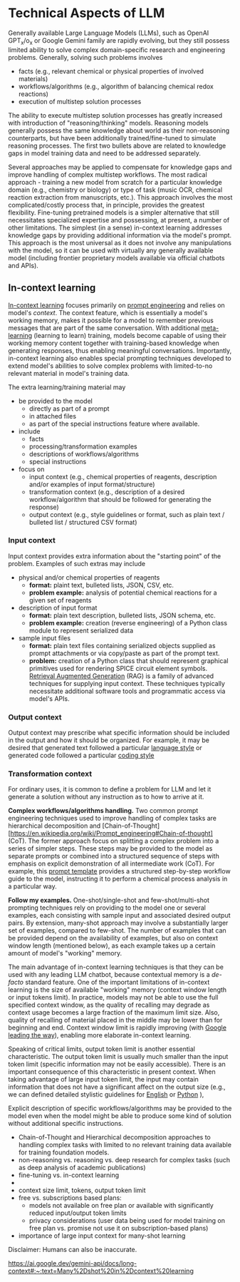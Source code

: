 # Technical Aspects of LLM

Generally available Large Language Models (LLMs), such as OpenAI $\mathrm{GPT_{x}/o_{x}}$ or Google Gemini family are rapidly evolving, but they still possess limited ability to solve complex domain-specific research and engineering problems. Generally, solving such problems involves
 - facts (e.g., relevant chemical or physical properties of involved materials)
 - workflows/algorithms (e.g., algorithm of balancing chemical redox reactions)
 - execution of multistep solution processes 

The ability to execute multistep solution processes has greatly increased with introduction of "reasoning/thinking" models. Reasoning models generally possess the same knowledge about world as their non-reasoning counterparts, but have been additionally trained/fine-tuned to simulate reasoning processes. The first two bullets above are related to knowledge gaps in model training data and need to be addressed separately.

Several approaches may be applied to compensate for knowledge gaps and improve handling of complex multistep workflows. The most radical approach - training a new model from scratch for a particular knowledge domain (e.g., chemistry or biology) or type of task (music OCR, chemical reaction extraction from manuscripts, etc.). This approach involves the most complicated/costly process that, in principle, provides the greatest flexibility. Fine-tuning pretrained models is a simpler alternative that still necessitates specialized expertise and possessing, at present, a number of other limitations. The simplest (in a sense) in-context learning addresses knowledge gaps by providing additional information via the model's prompt. This approach is the most universal as it does not involve any manipulations with the model, so it can be used with virtually any generally available model (including frontier proprietary models available via official chatbots and APIs).

## In-context learning

[In-context learning](https://en.wikipedia.org/wiki/Prompt_engineering#In-context_learning) focuses primarily on [prompt engineering](https://en.wikipedia.org/wiki/Prompt_engineering) and relies on model's *context*. The context feature, which is essentially a model's working memory, makes it possible for a model to remember previous messages that are part of the same conversation. With additional [meta-learning](https://en.wikipedia.org/wiki/Meta-learning_(computer_science)) (learning to learn) training, models become capable of using their working memory content together with training-based knowledge when generating responses, thus enabling meaningful conversations. Importantly, in-context learning also enables special prompting techniques developed to extend model's abilities to solve complex problems with limited-to-no relevant material in model's training data.

The extra learning/training material may
- be provided to the model
    - directly as part of a prompt
    - in attached files
    - as part of the special instructions feature where available.
- include
    - facts
    - processing/transformation examples
    - descriptions of workflows/algorithms
    - special instructions
- focus on
    - input context (e.g., chemical properties of reagents, description and/or examples of input format/structure)
    - transformation context (e.g., description of a desired workflow/algorithm that should be followed for generating the response)
    - output context (e.g., style guidelines or format, such as plain text / bulleted list / structured CSV format)

### Input context

Input context provides extra information about the "starting point" of the problem. Examples of such extras may include
- physical and/or chemical properties of reagents
    - **format:** plaint text, bulleted lists, JSON, CSV, etc.
    - **problem example:** analysis of potential chemical reactions for a given set of reagents
- description of input format
    - **format:** plain text description, bulleted lists, JSON schema, etc.
    - **problem example:** creation (reverse engineering) of a Python class module to represent serialized data
- sample input files
    - **format:** plain text files containing serialized objects supplied as prompt attachments or via copy/paste as part of the prompt text.
    - **problem:** creation of a Python class that should represent graphical primitives used for rendering SPICE circuit element symbols.
[Retrieval Augmented Generation](https://en.wikipedia.org/wiki/Retrieval-augmented_generation) (RAG) is a family of advanced techniques for supplying input context. These techniques typically necessitate additional software tools and programmatic access via model's APIs.

### Output context

Output context may prescribe what specific information should be included in the output and how it should be organized. For example, it may be desired that generated text followed a particular [language style](https://github.com/pchemguy/ChatGPTExploratoryPrompting/blob/main/Writing/WritingStyleGuidelines.md) or generated code followed a particular [coding style](https://github.com/pchemguy/ChatGPTExploratoryPrompting/blob/main/Code/Python/PythonStyleGuidelines.md)

### Transformation context
 
For ordinary uses, it is common to define a problem for LLM and let it generate a solution without any instruction as to how to arrive at it.

**Complex workflows/algorithms handling.** Two common prompt engineering techniques used to improve handling of complex tasks are hierarchical decomposition and [Chain-of-Thought][https://en.wikipedia.org/wiki/Prompt_engineering#Chain-of-thought] (CoT). The former approach focus on splitting a complex problem into a series of simpler steps. These steps may be provided to the model as separate prompts or combined into a structured sequence of steps with emphasis on explicit demonstration of all intermediate work (CoT). For example, this [prompt template](https://github.com/pchemguy/ChatGPTExploratoryPrompting/blob/main/Science/Chemistry/ChemicalReactionAnalysis.md) provides a structured step-by-step workflow guide to the model, instructing it to perform a chemical process analysis in a particular way.

**Follow my examples.** One-shot/single-shot and few-shot/multi-shot prompting techniques rely on providing to the model one or several examples, each consisting with sample input and associated desired output pairs. By extension, many-shot approach may involve a substantially larger set of examples, compared to few-shot. The number of examples that can be provided depend on the availability of examples, but also on context window length (mentioned below), as each example takes up a certain amount of model's "working" memory.

The main advantage of in-context learning techniques is that they can be used with any leading LLM chatbot, because contextual memory is a *de-facto* standard feature. One of the important limitations of in-context learning is the size of available "working" memory (context window length or input tokens limit). In practice, models may not be able to use the full specified context window, as the quality of recalling may degrade as context usage becomes a large fraction of the maximum limit size. Also, quality of recalling of material placed in the middle may be lower than for beginning and end. Context window limit is rapidly improving (with [Google leading the way](https://ai.google.dev/gemini-api/docs/long-context)), enabling more elaborate in-context learning. 

Speaking of critical limits, output token limit is another essential characteristic. The output token limit is usually much smaller than the input token limit (specific information may not be easily accessible). There is an important consequence of this characteristic in present context. When taking advantage of large input token limit, the input may contain information that does not have a significant affect on the output size  (e.g., we can defined detailed stylistic guidelines for [English](https://github.com/pchemguy/ChatGPTExploratoryPrompting/blob/main/Writing/WritingStyleGuidelines.md) or [Python](https://github.com/pchemguy/ChatGPTExploratoryPrompting/blob/main/Code/Python/PythonStyleGuidelines.md) ), 

Explicit description of specific workflows/algorithms may be provided to the model even when the model might be able to produce some kind of solution without additional specific instructions. 


- Chain-of-Thought and Hierarchical decomposition approaches to handling complex tasks with limited to no relevant training data available for training foundation models.
- non-reasoning vs. reasoning vs. deep research for complex tasks (such as deep analysis of academic publications)
- fine-tuning vs. in-context learning
- 
- context size limit, tokens, output token limit
- free vs. subscriptions based plans:
    - models not available on free plan or available with significantly reduced input/output token limits
    - privacy considerations (user data being used for model training on free plan vs. promise not use it on subscription-based plans)
- importance of large input context for many-shot learning

Disclaimer: Humans can also be inaccurate.

https://ai.google.dev/gemini-api/docs/long-context#:~:text=Many%2Dshot%20in%2Dcontext%20learning